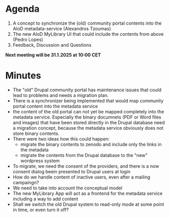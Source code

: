 # Agenda
1. A concept to synchronize the (old) community portal contents into the AIoD metadata-service (Alexandros Tzoumas)
2. The new AIoD MyLibrary UI that could include the contents from above (Pedro Lopes)
3. Feedback, Discussion and Questions

**Next meeting will be 31.1.2025 at 10:00 CET**



# Minutes
* The "old" Drupal community portal has maintenance issues that could lead to problems and needs a migration plan.
* There is a synchronizer being implemented that would map community portal content into the metadata service
* the content of the old portal can not yet be mapped completely into the metadata service. Especially the binary documnets (PDF or Word files and images) that have been stored directly in the Drupal database need a migration concept, because the metadata service obviously does not store binary contents.
* There were two ideas how this could happen:
  * migrate the binary contents to zenodo and include only the links in the metadata
  * migrate the contents from the Drupal database to the "new" wordpress system
* To migrate, we need the consent of the providers, and there is a now consent dialog beein presented to Drupal users at login
* How do we handle content of inactive users, even after a mailing campaingn?
* We need to take into account the conceptual model
* The new MyLibrary App will act as a frontend for the metadata service including a way to add content
* Shall we switch the old Drupal system to read-only mode at some point in time, or even turn it off? 

